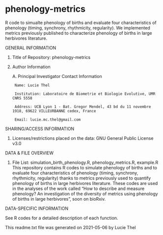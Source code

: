 # phenology-metrics
R code to simualte phenology of births and evaluate four characteristics of phenology (timing, synchrony, rhythmicity, regularity). We implemented metrics previously published to characterize phenology of births in large herbivores literature.





GENERAL INFORMATION



1. Title of Repository: phenology-metrics


2. Author Information

	A. Principal Investigator Contact Information

		Name: Lucie Thel

		Institution: Laboratoire de Biometrie et Biologie Evolutive, UMR CNRS 5558

		Address: UCB Lyon 1 - Bat. Gregor Mendel, 43 bd du 11 novembre 1918, 69622 VILLEURBANNE cedex, France

		Email: lucie.mc.thel@gmail.com





SHARING/ACCESS INFORMATION



1. Licenses/restrictions placed on the data: GNU General Public License v3.0





DATA & FILE OVERVIEW



1. File List: simulation_birth_phenology.R, phenology_metrics.R, example.R
This repository contains R codes to simulate phenology of births and to evaluate four characteristics of phenology (timing, synchrony, rhythmicity, regularity) thanks to metrics previously used to quantify phenology of births in large herbivores literature. These codes are used in the analyses of the work called “How to describe and measure phenology? An investigation of the diversity of metrics using phenology of births in large herbivores”, soon on bioRxiv.





DATA-SPECIFIC INFORMATION



See R codes for a detailed description of each function.





This readme.txt file was generated on 2021-05-06 by Lucie Thel
